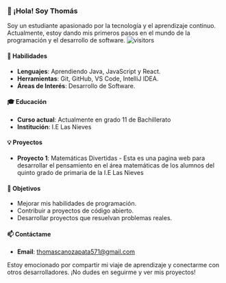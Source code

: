 ### 👋 ¡Hola! Soy Thomás

Soy un estudiante apasionado por la tecnología y el aprendizaje continuo. Actualmente, estoy dando mis primeros pasos en el mundo de la programación y el desarrollo de software.
        ![visitors](https://visitor-badge.laobi.icu/badge?page_id=page.id)

#### 🚀 Habilidades
- **Lenguajes**: Aprendiendo Java, JavaScript y React.
- **Herramientas**: Git, GitHub, VS Code, IntelliJ IDEA.
- **Áreas de Interés**: Desarrollo de Software.

#### 🎓 Educación
- **Curso actual**: Actualmente en grado 11 de Bachillerato
- **Institución**: I.E Las Nieves

#### 💡 Proyectos
- **Proyecto 1**: Matemáticas Divertidas - Esta es una pagina web para desarrollar el pensamiento en el área matemáticas de los alumnos del quinto grado de primaria de la I.E Las Nieves


#### 🌱 Objetivos
- Mejorar mis habilidades de programación.
- Contribuir a proyectos de código abierto.
- Desarrollar proyectos que resuelvan problemas reales.

#### 📫 Contáctame
- **Email**: thomascanozapata571@gmail.com


Estoy emocionado por compartir mi viaje de aprendizaje y conectarme con otros desarrolladores. ¡No dudes en seguirme y ver mis proyectos!

